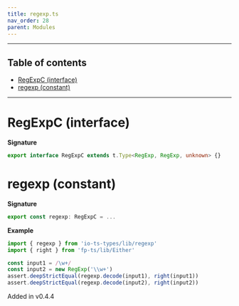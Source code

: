 ```yaml
---
title: regexp.ts
nav_order: 28
parent: Modules
---
```


---

<h2 class="text-delta">Table of contents</h2>

- [RegExpC (interface)](#regexpc-interface)
- [regexp (constant)](#regexp-constant)

---

# RegExpC (interface)

**Signature**

```ts
export interface RegExpC extends t.Type<RegExp, RegExp, unknown> {}
```

# regexp (constant)

**Signature**

```ts
export const regexp: RegExpC = ...
```

**Example**

```ts
import { regexp } from 'io-ts-types/lib/regexp'
import { right } from 'fp-ts/lib/Either'

const input1 = /\w+/
const input2 = new RegExp('\\w+')
assert.deepStrictEqual(regexp.decode(input1), right(input1))
assert.deepStrictEqual(regexp.decode(input2), right(input2))
```

Added in v0.4.4
